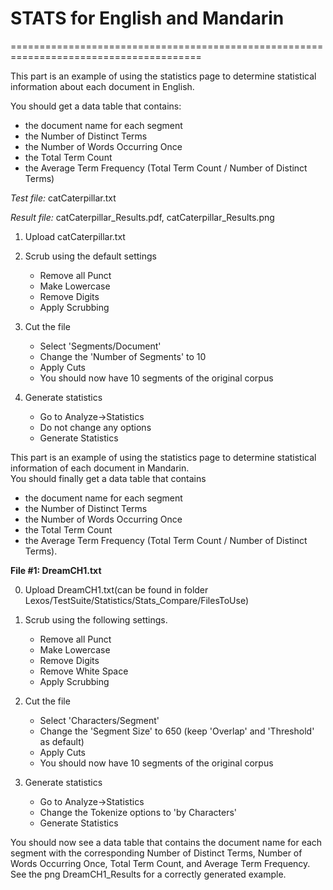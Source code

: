 # STATS for English and Mandarin

=======================================================================================

This part is an example of using the statistics page to determine statistical
information about each document in English.  

You should get a data table that contains:
- the document name for each segment
- the Number of Distinct Terms
- the Number of Words Occurring Once
- the Total Term Count
- the Average Term Frequency (Total Term Count / Number of Distinct Terms) 


*Test file:* catCaterpillar.txt

*Result file:* catCaterpillar_Results.pdf, catCaterpillar_Results.png

1. Upload catCaterpillar.txt

2. Scrub using the default settings
	- Remove all Punct
	- Make Lowercase
	- Remove Digits
	- Apply Scrubbing
	
3. Cut the file
	- Select 'Segments/Document'
	- Change the 'Number of Segments' to 10
	- Apply Cuts 
	- You should now have 10 segments of the original corpus
	
3. Generate statistics
	- Go to Analyze->Statistics
	- Do not change any options 
	- Generate Statistics



This part is an example of using the statistics page to determine statistical
information of each document in Mandarin.  
You should finally get a data table that contains 
- the document name for each segment
- the Number of Distinct Terms
- the Number of Words Occurring Once
- the Total Term Count
- the Average Term Frequency (Total Term Count / Number of Distinct Terms). 


**File #1: DreamCH1.txt**

0. Upload DreamCH1.txt(can be found in folder Lexos/TestSuite/Statistics/Stats_Compare/FilesToUse)

1. Scrub using the following settings.

	- Remove all Punct
	- Make Lowercase
	- Remove Digits
	- Remove White Space
	- Apply Scrubbing
2. Cut the file

	- Select 'Characters/Segment'
	- Change the 'Segment Size' to 650 (keep 'Overlap' and 'Threshold' as default)
	- Apply Cuts 
	- You should now have 10 segments of the original corpus
3. Generate statistics

	- Go to Analyze->Statistics
	- Change the Tokenize options to 'by Characters'
	- Generate Statistics

You should now see a data table that contains the document name for each segment
with the corresponding Number of Distinct Terms, Number of Words Occurring Once,
Total Term Count, and Average Term Frequency. 
See the png DreamCH1_Results for a correctly generated example. 

